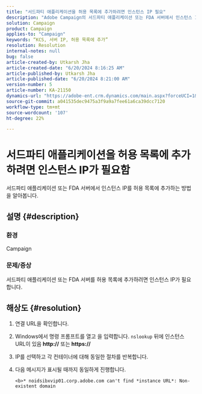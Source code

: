 ```yaml
---
title: "서드파티 애플리케이션을 허용 목록에 추가하려면 인스턴스 IP 필요"
description: "Adobe Campaign의 서드파티 애플리케이션 또는 FDA 서버에서 인스턴스 IP를 허용 목록에 추가하는 방법을 알아봅니다."
solution: Campaign
product: Campaign
applies-to: "Campaign"
keywords: “KCS, 서버 IP, 허용 목록에 추가”
resolution: Resolution
internal-notes: null
bug: false
article-created-by: Utkarsh Jha
article-created-date: "6/20/2024 8:16:25 AM"
article-published-by: Utkarsh Jha
article-published-date: "6/20/2024 8:21:00 AM"
version-number: 5
article-number: KA-21150
dynamics-url: "https://adobe-ent.crm.dynamics.com/main.aspx?forceUCI=1&pagetype=entityrecord&etn=knowledgearticle&id=49205361-dd2e-ef11-840a-00224809e160"
source-git-commit: a041535dec9475a3f9a9a7fee61a6ca39dcc7120
workflow-type: tm+mt
source-wordcount: '107'
ht-degree: 22%

---
```


# 서드파티 애플리케이션을 허용 목록에 추가하려면 인스턴스 IP가 필요함


서드파티 애플리케이션 또는 FDA 서버에서 인스턴스 IP를 허용 목록에 추가하는 방법을 알아봅니다.

## 설명 {#description}


### <b>환경</b>

Campaign

### <b>문제/증상</b>

서드파티 애플리케이션 또는 FDA 서버를 허용 목록에 추가하려면 인스턴스 IP가 필요합니다.


## 해상도 {#resolution}


1. 연결 URL을 확인합니다.
2. Windows에서 명령 프롬프트를 열고 을 입력합니다. `nslookup` 뒤에 인스턴스 URL이 있음<b> http://</b> 또는<b> https://</b>
3. IP를 선택하고 각 컨테이너에 대해 동일한 절차를 반복합니다.
4. 다음 메시지가 표시될 때까지 동일하게 진행합니다.

   `<b>* noidsibxvip01.corp.adobe.com can't find *instance URL*: Non-existent domain`

